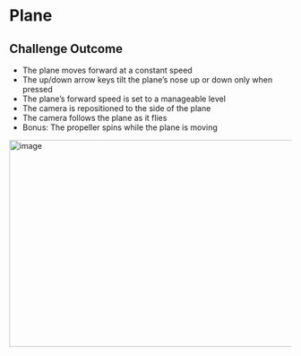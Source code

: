 # Plane


## Challenge Outcome

- The plane moves forward at a constant speed  
- The up/down arrow keys tilt the plane’s nose up or down only when pressed  
- The plane’s forward speed is set to a manageable level  
- The camera is repositioned to the side of the plane  
- The camera follows the plane as it flies  
- Bonus: The propeller spins while the plane is moving  

<img width="670" height="369" alt="image" src="https://github.com/user-attachments/assets/0889b7bf-ae5e-41a8-915b-86f03ebc1b66" />
